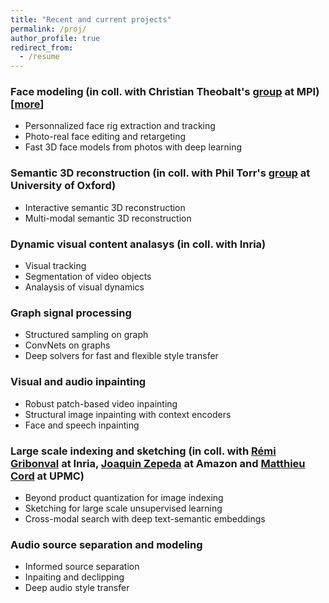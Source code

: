 ```yaml
---
title: "Recent and current projects"
permalink: /proj/
author_profile: true
redirect_from:
  - /resume
---
```


### Face modeling (in coll. with Christian Theobalt's [group](http://gvv.mpi-inf.mpg.de/) at MPI) [[more](/face/)]
* Personnalized face rig extraction and tracking
* Photo-real face editing and retargeting
* Fast 3D face models from photos with deep learning

### Semantic 3D reconstruction (in coll. with Phil Torr's [group](http://www.robots.ox.ac.uk/~tvg/) at University of Oxford) 
* Interactive semantic 3D reconstruction
* Multi-modal semantic 3D reconstruction

### Dynamic visual content analasys (in coll. with Inria) 
* Visual tracking
* Segmentation of video objects
* Analaysis of visual dynamics

### Graph signal processing
* Structured sampling on graph
* ConvNets on graphs
* Deep solvers for fast and flexible style transfer

### Visual and audio inpainting
* Robust patch-based video inpainting
* Structural image inpainting with context encoders
* Face and speech inpainting

### Large scale indexing and sketching (in coll. with [Rémi Gribonval](https://people.irisa.fr/Remi.Gribonval/) at Inria, [Joaquin Zepeda](https://joaquin-zepeda.com/) at Amazon and [Matthieu Cord](http://webia.lip6.fr/~cord/) at UPMC)
* Beyond product quantization for image indexing
* Sketching for large scale unsupervised learning
* Cross-modal search with deep text-semantic embeddings 

### Audio source separation and modeling
* Informed source separation
* Inpaiting and declipping
* Deep audio style transfer

